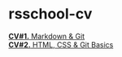 # rsschool-cv

[__CV#1.__ Markdown & Git](https://at1385.github.io/rsschool-cv/cv)  
[__CV#2.__ HTML, CSS & Git Basics](https://at1385.github.io/rsschool-cv/)
